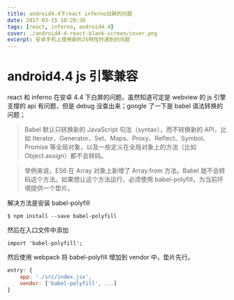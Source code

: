 ```yaml
---
title: android4.4下react inferno白屏的问题
date: 2017-03-15 10:29:36
tags: [react, inferno, android4.4]
cover: ./android4-4-react-blank-screen/cover.png
excerpt: 安卓手机上使用新的JS特性时遇到的问题
---
```


# android4.4 js 引擎兼容

react 和 inferno 在安卓 4.4 下白屏的问题，虽然知道可定是 webview 的 js 引擎支撑的 api 有问题，但是 debug 没查出来；google 了一下是 babel 语法转换的问题；

> Babel 默认只转换新的 JavaScript 句法（syntax），而不转换新的 API，比如 Iterator、Generator、Set、Maps、Proxy、Reflect、Symbol、Promise 等全局对象，以及一些定义在全局对象上的方法（比如 Object.assign）都不会转码。

> 举例来说，ES6 在 Array 对象上新增了 Array.from 方法。Babel 就不会转码这个方法。如果想让这个方法运行，必须使用 babel-polyfill，为当前环境提供一个垫片。

解决方法是安装 babel-polyfill

`$ npm install --save babel-polyfill`

然后在入口文件中添加

`import 'babel-polyfill';`

然后使用 webpack 将 babel-polyfill 增加到 vendor 中，垫片先行。

```javascript
entry: {
    app: './src/index.jsx',
    vendor: ['babel-polyfill', ...]
}
```
